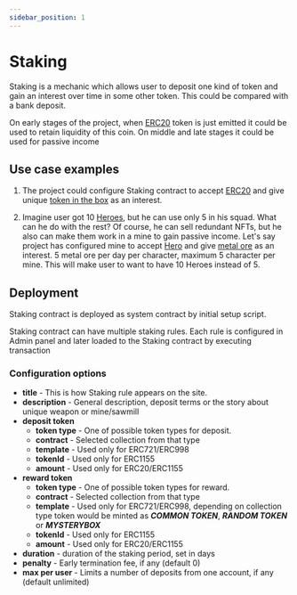 ```yaml
---
sidebar_position: 1
---
```


# Staking

Staking is a mechanic which allows user to deposit one kind of token and gain an interest over time in some other token. This could be compared with a bank deposit. 

On early stages of the project, when [ERC20](/docs/category/erc20/) token is just emitted it could be used to retain liquidity of this coin.
On middle and late stages it could be used for passive income

## Use case examples

1. The project could configure Staking contract to accept [ERC20](/docs/category/erc20/) and give unique [token in the box](/docs/admin-panel/hierarchy/mystery/box) as an interest.

2. Imagine user got 10 [Heroes](/docs/category/erc998/), but he can use only 5 in his squad. What can he do with the rest? 
Of course, he can sell redundant NFTs, but he also can make them work in a mine to gain passive income. 
Let's say project has configured mine to accept [Hero](/docs/category/erc998/) and give [metal ore](/docs/category/erc1155/) as an interest.
5 metal ore per day per character, maximum 5 character per mine. 
This will make user to want to have 10 Heroes instead of 5.

## Deployment

Staking contract is deployed as system contract by initial setup script.

Staking contract can have multiple staking rules.
Each rule is configured in Admin panel and later loaded to the Staking contract by executing transaction

### Configuration options

- **title** - This is how Staking rule appears on the site.
- **description** - General description, deposit terms or the story about unique weapon or mine/sawmill
- **deposit token**
    - **token type** - One of possible token types for deposit.
    - **contract** - Selected collection from that type
    - **template** - Used only for ERC721/ERC998
    - **tokenId** - Used only for ERC1155
    - **amount** - Used only for ERC20/ERC1155
- **reward token**
    - **token type** - One of possible token types for reward.
    - **contract** - Selected collection from that type
    - **template** - Used only for ERC721/ERC998, depending on collection type token would be minted as **_COMMON TOKEN_**, **_RANDOM TOKEN_** or **_MYSTERYBOX_**
    - **tokenId** - Used only for ERC1155
    - **amount** - Used only for ERC20/ERC1155
- **duration** - duration of the staking period, set in days
- **penalty** - Early termination fee, if any (default 0)
- **max per user** - Limits a number of deposits from one account, if any (default unlimited)

